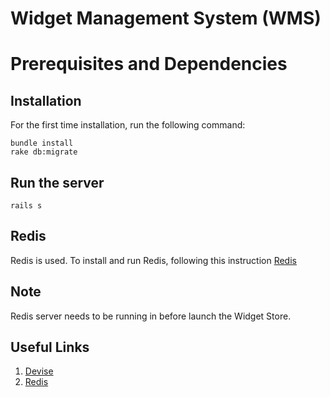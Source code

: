 Widget Management System (WMS)
========================

# Prerequisites and Dependencies

## Installation
For the first time installation, run the following command:
```
bundle install
rake db:migrate
```

## Run the server
```
rails s
```

## Redis
Redis is used. To install and run Redis, following this instruction [Redis](http://redis.io/download)

## Note
Redis server needs to be running in before launch the Widget Store.


## Useful  Links
1. [Devise](https://github.com/plataformatec/devise)
2. [Redis](http://redis.io/download)

